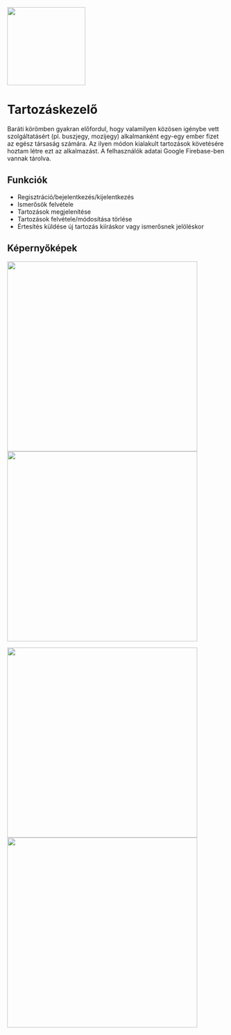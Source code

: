 <img src="https://github.com/nyakaspeter/Tartozaskezelo/blob/master/app/src/main/res/drawable/icon.png?raw=true" width=180>

# Tartozáskezelő

Baráti körömben gyakran előfordul, hogy valamilyen közösen igénybe vett szolgáltatásért (pl. buszjegy, mozijegy) alkalmanként egy-egy ember fizet az egész társaság számára. Az ilyen módon kialakult tartozások követésére hoztam létre ezt az alkalmazást. A felhasználók adatai Google Firebase-ben vannak tárolva.

## Funkciók

* Regisztráció/bejelentkezés/kijelentkezés
* Ismerősök felvétele
* Tartozások megjelenítése
* Tartozások felvétele/módosítása törlése
* Értesítés küldése új tartozás kiíráskor vagy ismerősnek jelöléskor

## Képernyőképek
<p float="center">
<img src="https://user-images.githubusercontent.com/43880678/58761783-1ea85a80-8548-11e9-913e-005eb539d46b.jpg" width=438>
<img src="https://user-images.githubusercontent.com/43880678/58761813-3ed81980-8548-11e9-94fb-9619e5e10638.jpg" width=438>
</p>
<p float="center">
<img src="https://user-images.githubusercontent.com/43880678/58761810-3384ee00-8548-11e9-9b2a-a0cbdef3e7dd.jpg" width=438>
<img src="https://user-images.githubusercontent.com/43880678/58761817-439ccd80-8548-11e9-895d-3e16075afae3.jpg" width=438>
</p>
